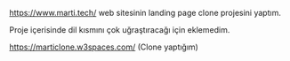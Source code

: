 https://www.marti.tech/ web sitesinin landing page clone projesini yaptım.

Proje içerisinde dil kısmını çok uğraştıracağı için eklemedim.

https://marticlone.w3spaces.com/ (Clone yaptığım)
